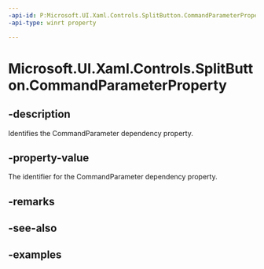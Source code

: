 ```yaml
---
-api-id: P:Microsoft.UI.Xaml.Controls.SplitButton.CommandParameterProperty
-api-type: winrt property

---
```

<!-- Property syntax.
public DependencyProperty CommandParameterProperty { get; }
-->

# Microsoft.UI.Xaml.Controls.SplitButton.CommandParameterProperty


## -description

Identifies the CommandParameter dependency property.


## -property-value

The identifier for the CommandParameter dependency property.


## -remarks


## -see-also


## -examples


